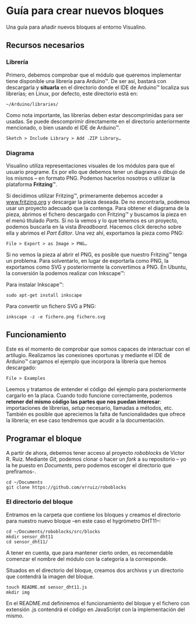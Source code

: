 # Guía para crear nuevos bloques

Una guía para añadir nuevos bloques al entorno Visualino.

## Recursos necesarios

### Librería

Primero, debemos comprobar que el módulo que queremos implementar tiene disponible una librería para Arduino™. De ser así, bastará con descargarla y **situarla** en el directorio donde el IDE de Arduino™ localiza sus librerías; en Linux, por defecto, este directorio está en:

```shell
~/Arduino/libraries/
```

Como nota importante, las librerías deben estar descomprimidas para ser usadas. Se puede descomprimir directamente en el directorio anteriormente mencionado, o bien usando el IDE de Arduino™.

```
Sketch > Include Library > Add .ZIP Library…
```

### Diagrama

Visualino utiliza representaciones visuales de los módulos para que el usuario programe. Es por ello que debemos tener un diagrama o dibujo de los mismos – en formato PNG. Podemos hacerlos nosotros o utilizar la plataforma **Fritzing**™.

Si decidimos utilizar Fritzing™, primeramente debemos acceder a www.fritzing.org y descargar la pieza deseada. De no encontrarla, podemos usar un proyecto adecuado que la contenga. Para obtener el diagrama de la pieza, abrimos el fichero descargado con Fritzing™ y buscamos la pieza en el menú titulado *Parts*. Si no la vemos y lo que tenemos es un proyecto, podemos buscarla en la vista *Breadboard*. Hacemos click derecho sobre ella y abrimos el *Part Editor*. Una vez ahí, exportamos la pieza como PNG:

```
File > Export > as Image > PNG…
```

Si no vemos la pieza al abrir el PNG, es posible que nuestro Fritzing™ tenga un problema. Para solventarlo, en lugar de exportarla como PNG, la exportamos como SVG y posteriormente la convertimos a PNG. En Ubuntu, la conversión la podemos realizar con Inkscape™:

Para instalar Inkscape™:

```shell
sudo apt-get install inkscape
```

Para convertir un fichero SVG a PNG:

```shell
inkscape -z -e fichero.png fichero.svg
```

## Funcionamiento

Este es el momento de comprobar que somos capaces de interactuar con el artilugio. Realizamos las conexiones oportunas y mediante el IDE de Arduino™ cargamos el ejemplo que incorpora la librería que hemos descargado:

```
File > Examples
```

Leemos y tratamos de entender el código del ejemplo para posteriormente cargarlo en la placa. Cuando todo funcione correctamente, podemos **retener del mismo código las partes que nos puedan interesar**: importaciones de librerías, *setup* necesario, llamadas a métodos, etc. También es posible que apreciemos la falta de funcionalidades que ofrece la librería; en ese caso tendremos que acudir a la documentación.

## Programar el bloque

A partir de ahora, debemos tener acceso al proyecto *roboblocks* de Víctor R. Ruiz. Mediante *Git*, podemos clonar o hacer un *fork* a su repositorio – yo la he puesto en *Documents*, pero podemos escoger el directorio que prefiramos-.

```shell
cd ~/Documents
git clone https://github.com/vrruiz/roboblocks
```

### El directorio del bloque

Entramos en la carpeta que contiene los bloques y creamos el directorio para nuestro nuevo bloque –en este caso el hygrómetro DHT11–:

```shell
cd ~/Documents/roboblocks/src/blocks
mkdir sensor_dht11
cd sensor_dht11/
```

A tener en cuenta, que para mantener cierto orden, es recomendable comenzar el nombre del módulo con la categoría a la corresponde. 

Situados en el directorio del bloque, creamos dos archivos y un directorio que contendrá la imagen del bloque.

```shell
touch README.md sensor_dht11.js
mkdir img
```

En el README.md definiremos el funcionamiento del bloque y el fichero con extensión .js contendrá el código en JavaScript con la implementación del mismo.

